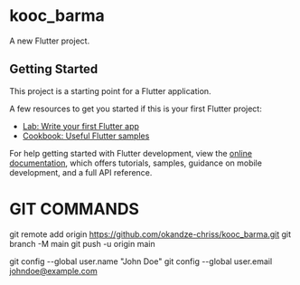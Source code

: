 # kooc_barma

A new Flutter project.

## Getting Started

This project is a starting point for a Flutter application.

A few resources to get you started if this is your first Flutter project:

- [Lab: Write your first Flutter app](https://docs.flutter.dev/get-started/codelab)
- [Cookbook: Useful Flutter samples](https://docs.flutter.dev/cookbook)

For help getting started with Flutter development, view the
[online documentation](https://docs.flutter.dev/), which offers tutorials,
samples, guidance on mobile development, and a full API reference.


# GIT COMMANDS 
git remote add origin https://github.com/okandze-chriss/kooc_barma.git
git branch -M main
git push -u origin main


git config --global user.name "John Doe"
git config --global user.email johndoe@example.com